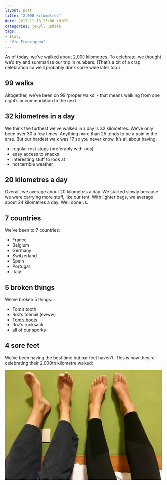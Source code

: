 ```yaml
---
layout: post
title: "2,000 kilometres"
date: 2017-11-18 23:00 +0100
categories: jekyll update
tags:
- Italy
- "Via Francigena"
---
```


As of today, we’ve walked about 2,000 kilometres. To celebrate, we thought we’d try and summarise our trip in numbers. (That’s a bit of a crap celebration so we’ll probably drink some wine later too.)

## 99 walks

Altogether, we’ve been on 99 ‘proper walks’ - that means walking from one night’s accommodation to the next. 

## 32 kilometres in a day

We think the furthest we’ve walked in a day is 32 kilometres. We’ve only been over 30 a few times. Anything more than 25 tends to be a pain in the arse. But our hardest walk was 17 so you never know. It’s all about having:

- regular rest stops (preferably with loos)
- easy access to snacks
- interesting stuff to look at
- not terrible weather 

## 20 kilometres a day

Overall, we average about 20 kilometres a day. We started slowly because we were carrying more stuff, like our tent. With lighter bags, we average about 24 kilometres a day. Well done us.

## 7 countries

We’ve been to 7 countries:

- France
- Belgium
- Germany
- Switzerland
- Spain
- Portugal
- Italy

## 5 broken things 

We’ve broken 5 things:

- Tom’s tooth
- Roz’s toenail (ewww)
- [Tom’s boots](http://trexit.org.uk/jekyll/update/2017/07/24/broken-boots.html)
- Roz’s rucksack
- all of our sporks

## 4 sore feet

We’ve been having the best time but our feet haven’t. This is how they’re celebrating their 2,000th kilometre walked:

![Our feet, propped up against a hotel wall](https://github.com/tombye/trexit/raw/gh-pages/assets/images/our-feet-after-2000-kilometres.jpg)
